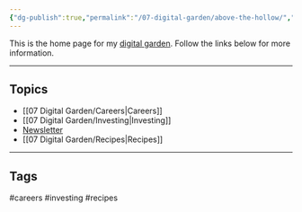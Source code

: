 ```yaml
---
{"dg-publish":true,"permalink":"/07-digital-garden/above-the-hollow/","tags":["gardenEntry"],"updated":"2025-04-03T08:46:25.766-07:00"}
---
```


This is the home page for my [digital garden](https://cagrimmett.com/ideas/2020/11/08/what-are-digital-gardens/). Follow the links below for more information.

---
## Topics

- [[07 Digital Garden/Careers\|Careers]]
- [[07 Digital Garden/Investing\|Investing]]
- [Newsletter](https://abovethehollow.beehiiv.com/)
- [[07 Digital Garden/Recipes\|Recipes]]

---
## Tags

#careers #investing #recipes 